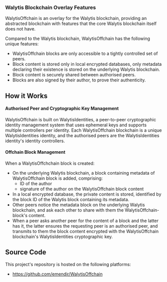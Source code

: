 
### Walytis Blockchain Overlay Features

WalytisOffchain is an overlay for the Walytis blockchain, providing an abstracted blockchain with features that the core Walytis blockchain itself does not have.

Compared to the Walytis blockchain, WalytisOffchain has the following unique features:
- WalytisOffchain blocks are only accessible to a tightly controlled set of peers.
- Block content is stored only in local encrypted databases, only metadata declaring their existence is stored on the underlying Walytis blockchain.
- Block content is securely shared between authorised peers.
- Blocks are also signed by their author, to prove their authenticity.

## How it Works

#### Authorised Peer and Cryptographic Key Management
WalytisOffchain is built on WalytisIdentities, a peer-to-peer cryptographic identity management system that uses ephemeral keys and supports multiple controllers per identity.
Each WalytisOffchain blockchain is a unique WalytisIdentities identity, and the authorised peers are the WalytisIdentities identity's identity controllers.

#### Offchain Block Management

When a WalytisOffchchain block is created:
- On the underlying Walytis blockchain, a block containing metadata of WalytisOffchain block is added, comprising:
	- ID of the author
	- signature of the author on the WalytisOffchain block content
- In a local encrypted database, the private content is stored, identified by the block ID of the Walytis block containing its metadata.
- Other peers notice the metadata block on the underlying Walytis blockchain, and ask each other to share with them the WalytisOffchain-block's content.
- When a peer asks another peer for the content of a block and the latter has it, the latter ensures the requesting peer is an authorised peer, and transmits to them the block content encrypted with the WalytisOffchain blockchain's WalytisIdentities cryptographic key.


## Source Code

This project's repository is hosted on the following platforms:
- https://github.com/emendir/WalytisOffchain